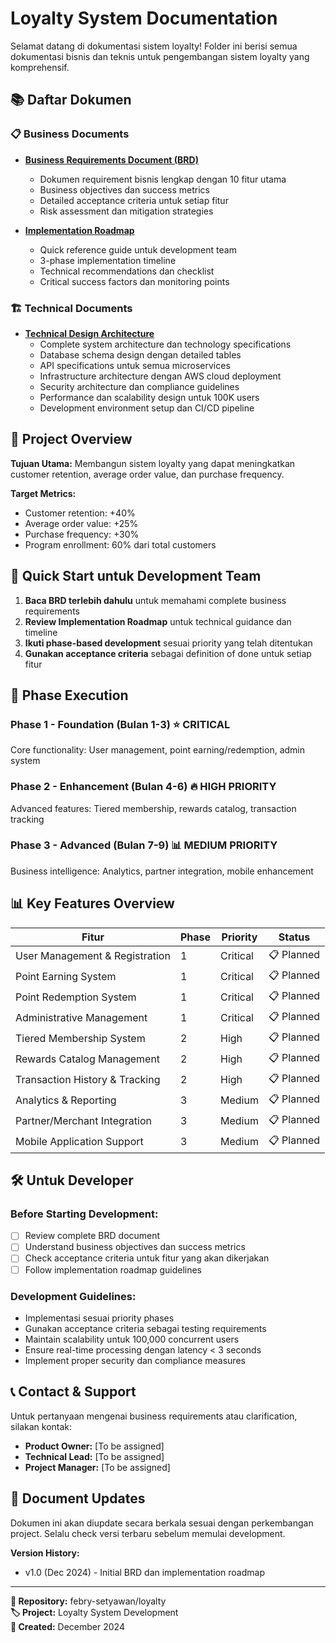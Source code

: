 # Loyalty System Documentation

Selamat datang di dokumentasi sistem loyalty! Folder ini berisi semua dokumentasi bisnis dan teknis untuk pengembangan sistem loyalty yang komprehensif.

## 📚 Daftar Dokumen

### 📋 Business Documents
- **[Business Requirements Document (BRD)](./business-requirements-document.md)**
  - Dokumen requirement bisnis lengkap dengan 10 fitur utama
  - Business objectives dan success metrics
  - Detailed acceptance criteria untuk setiap fitur
  - Risk assessment dan mitigation strategies

- **[Implementation Roadmap](./implementation-roadmap.md)**
  - Quick reference guide untuk development team
  - 3-phase implementation timeline
  - Technical recommendations dan checklist
  - Critical success factors dan monitoring points

### 🏗️ Technical Documents
- **[Technical Design Architecture](./technical-design-architecture.md)**
  - Complete system architecture dan technology specifications
  - Database schema design dengan detailed tables
  - API specifications untuk semua microservices
  - Infrastructure architecture dengan AWS cloud deployment
  - Security architecture dan compliance guidelines
  - Performance dan scalability design untuk 100K users
  - Development environment setup dan CI/CD pipeline

## 🎯 Project Overview

**Tujuan Utama:** Membangun sistem loyalty yang dapat meningkatkan customer retention, average order value, dan purchase frequency.

**Target Metrics:**
- Customer retention: +40%
- Average order value: +25% 
- Purchase frequency: +30%
- Program enrollment: 60% dari total customers

## 🚀 Quick Start untuk Development Team

1. **Baca BRD terlebih dahulu** untuk memahami complete business requirements
2. **Review Implementation Roadmap** untuk technical guidance dan timeline
3. **Ikuti phase-based development** sesuai priority yang telah ditentukan
4. **Gunakan acceptance criteria** sebagai definition of done untuk setiap fitur

## 🔄 Phase Execution

### Phase 1 - Foundation (Bulan 1-3) ⭐ CRITICAL
Core functionality: User management, point earning/redemption, admin system

### Phase 2 - Enhancement (Bulan 4-6) 🔥 HIGH PRIORITY  
Advanced features: Tiered membership, rewards catalog, transaction tracking

### Phase 3 - Advanced (Bulan 7-9) 📊 MEDIUM PRIORITY
Business intelligence: Analytics, partner integration, mobile enhancement

## 📊 Key Features Overview

| Fitur | Phase | Priority | Status |
|-------|-------|----------|---------|
| User Management & Registration | 1 | Critical | 📋 Planned |
| Point Earning System | 1 | Critical | 📋 Planned |
| Point Redemption System | 1 | Critical | 📋 Planned |
| Administrative Management | 1 | Critical | 📋 Planned |
| Tiered Membership System | 2 | High | 📋 Planned |
| Rewards Catalog Management | 2 | High | 📋 Planned |
| Transaction History & Tracking | 2 | High | 📋 Planned |
| Analytics & Reporting | 3 | Medium | 📋 Planned |
| Partner/Merchant Integration | 3 | Medium | 📋 Planned |
| Mobile Application Support | 3 | Medium | 📋 Planned |

## 🛠️ Untuk Developer

### Before Starting Development:
- [ ] Review complete BRD document
- [ ] Understand business objectives dan success metrics
- [ ] Check acceptance criteria untuk fitur yang akan dikerjakan
- [ ] Follow implementation roadmap guidelines

### Development Guidelines:
- Implementasi sesuai priority phases
- Gunakan acceptance criteria sebagai testing requirements
- Maintain scalability untuk 100,000 concurrent users
- Ensure real-time processing dengan latency < 3 seconds
- Implement proper security dan compliance measures

## 📞 Contact & Support

Untuk pertanyaan mengenai business requirements atau clarification, silakan kontak:
- **Product Owner:** [To be assigned]
- **Technical Lead:** [To be assigned]
- **Project Manager:** [To be assigned]

## 🔄 Document Updates

Dokumen ini akan diupdate secara berkala sesuai dengan perkembangan project. Selalu check versi terbaru sebelum memulai development.

**Version History:**
- v1.0 (Dec 2024) - Initial BRD dan implementation roadmap

---

**📍 Repository:** febry-setyawan/loyalty  
**🏷️ Project:** Loyalty System Development  
**📅 Created:** December 2024